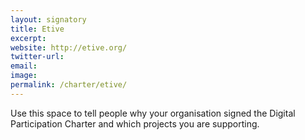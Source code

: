 ```yaml
---
layout: signatory
title: Etive
excerpt: 
website: http://etive.org/
twitter-url:
email: 
image: 
permalink: /charter/etive/
---
```


Use this space to tell people why your organisation signed the Digital Participation Charter and which projects you are supporting.
